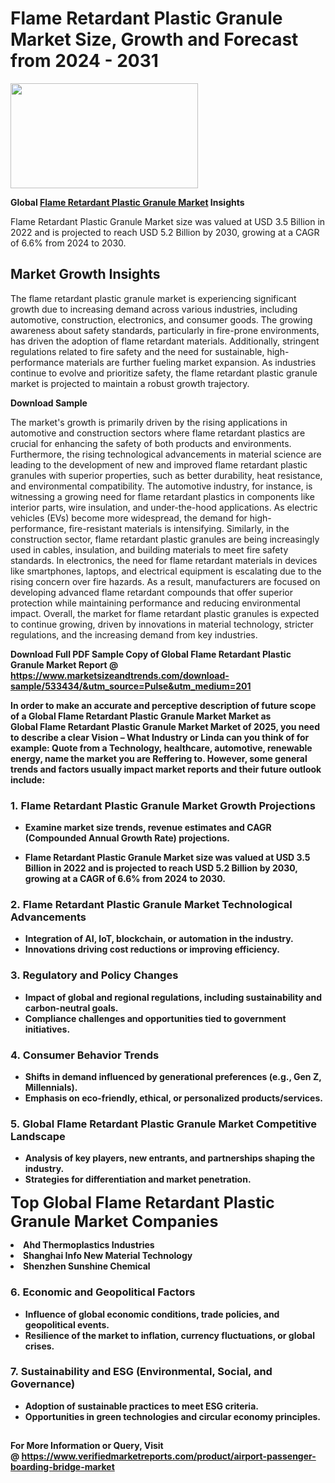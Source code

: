 <H1>Flame Retardant Plastic Granule Market Size, Growth and Forecast from 2024 - 2031</H1><img class="aligncenter size-medium wp-image-584254" src="https://thirdeyenews.in/wp-content/uploads/2024/09/Global-Market-Research-300x168.jpeg" alt="" width="300" height="168" /><p><strong>Global&nbsp;<a href="https://www.marketsizeandtrends.com/download-sample/533434/&amp;utm_source=Pulse&amp;utm_medium=201">Flame Retardant Plastic Granule Market</a> Insights</strong></p><p>Flame Retardant Plastic Granule Market size was valued at USD 3.5 Billion in 2022 and is projected to reach USD 5.2 Billion by 2030, growing at a CAGR of 6.6% from 2024 to 2030.</p><p><h2>Market Growth Insights</h2> The flame retardant plastic granule market is experiencing significant growth due to increasing demand across various industries, including automotive, construction, electronics, and consumer goods. The growing awareness about safety standards, particularly in fire-prone environments, has driven the adoption of flame retardant materials. Additionally, stringent regulations related to fire safety and the need for sustainable, high-performance materials are further fueling market expansion. As industries continue to evolve and prioritize safety, the flame retardant plastic granule market is projected to maintain a robust growth trajectory. <p><strong>Download Sample</strong></p> The market's growth is primarily driven by the rising applications in automotive and construction sectors where flame retardant plastics are crucial for enhancing the safety of both products and environments. Furthermore, the rising technological advancements in material science are leading to the development of new and improved flame retardant plastic granules with superior properties, such as better durability, heat resistance, and environmental compatibility. The automotive industry, for instance, is witnessing a growing need for flame retardant plastics in components like interior parts, wire insulation, and under-the-hood applications. As electric vehicles (EVs) become more widespread, the demand for high-performance, fire-resistant materials is intensifying. Similarly, in the construction sector, flame retardant plastic granules are being increasingly used in cables, insulation, and building materials to meet fire safety standards. In electronics, the need for flame retardant materials in devices like smartphones, laptops, and electrical equipment is escalating due to the rising concern over fire hazards. As a result, manufacturers are focused on developing advanced flame retardant compounds that offer superior protection while maintaining performance and reducing environmental impact. Overall, the market for flame retardant plastic granules is expected to continue growing, driven by innovations in material technology, stricter regulations, and the increasing demand from key industries. <p><strong></p><p><span class=""><strong>Download Full PDF Sample Copy of Global Flame Retardant Plastic Granule Market Report</strong> @ <a href="https://www.marketsizeandtrends.com/download-sample/533434/&amp;utm_source=Pulse&amp;utm_medium=201" target="_blank">https://www.marketsizeandtrends.com/download-sample/533434/&amp;utm_source=Pulse&amp;utm_medium=201</a></span></p><p>In order to make an accurate and perceptive description of future scope of a Global&nbsp;Flame Retardant Plastic Granule Market Market as Global&nbsp;Flame Retardant Plastic Granule Market Market of 2025, you need to describe a clear Vision &ndash; What Industry or Linda can you think of for example: Quote from a Technology, healthcare, automotive, renewable energy, name the market you are Reffering to. However, some general trends and factors usually impact market reports and their future outlook include:</p><h3>1.&nbsp;<strong>Flame Retardant Plastic Granule Market Growth Projections</strong></h3><ul><li>Examine market size trends, revenue estimates and CAGR (Compounded Annual Growth Rate) projections.</li><li><p>Flame Retardant Plastic Granule Market size was valued at USD 3.5 Billion in 2022 and is projected to reach USD 5.2 Billion by 2030, growing at a CAGR of 6.6% from 2024 to 2030.</p></li></ul><h3>2.&nbsp;<strong>Flame Retardant Plastic Granule Market Technological Advancements</strong></h3><ul><li>Integration of AI, IoT, blockchain, or automation in the industry.</li><li>Innovations driving cost reductions or improving efficiency.</li></ul><h3>3.&nbsp;<strong>Regulatory and Policy Changes</strong></h3><ul><li>Impact of global and regional regulations, including sustainability and carbon-neutral goals.</li><li>Compliance challenges and opportunities tied to government initiatives.</li></ul><h3>4.&nbsp;<strong>Consumer Behavior Trends</strong></h3><ul><li>Shifts in demand influenced by generational preferences (e.g., Gen Z, Millennials).</li><li>Emphasis on eco-friendly, ethical, or personalized products/services.</li></ul><h3>5.&nbsp;<strong>Global Flame Retardant Plastic Granule Market Competitive Landscape</strong></h3><ul><li>Analysis of key players, new entrants, and partnerships shaping the industry.</li><li>Strategies for differentiation and market penetration.</li></ul><p data-pm-slice="1 1 []"><span style="color: inherit; font-family: inherit; font-size: 25px;">Top Global Flame Retardant Plastic Granule Market Companies</span></p><div class="" data-test-id=""><p><li>Ahd Thermoplastics Industries</li><li> Shanghai Info New Material Technology</li><li> Shenzhen Sunshine Chemical</li></p></div><h3>6.&nbsp;<strong>Economic and Geopolitical Factors</strong></h3><ul><li>Influence of global economic conditions, trade policies, and geopolitical events.</li><li>Resilience of the market to inflation, currency fluctuations, or global crises.</li></ul><h3>7.&nbsp;<strong>Sustainability and ESG (Environmental, Social, and Governance)</strong></h3><ul><li>Adoption of sustainable practices to meet ESG criteria.</li><li>Opportunities in green technologies and circular economy principles.</li></ul><h2><strong style="font-size: 14px;">For More Information or Query, Visit @&nbsp;</strong><a style="background-color: #ffffff; font-size: 14px;" href="https://www.marketsizeandtrends.com/report/flame-retardant-plastic-granule-market/" target="_blank">https://www.verifiedmarketreports.com/product/airport-passenger-boarding-bridge-market</a></h2>
